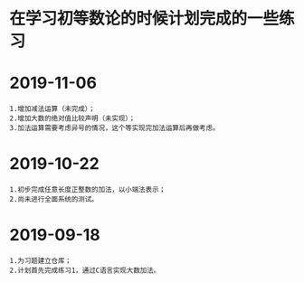 # 在学习初等数论的时候计划完成的一些练习

# 2019-11-06
	1.增加减法运算（未完成）；
	2.增加大数的绝对值比较声明（未实现）；
	3.加法运算需要考虑异号的情况，这个等实现完加法运算后再做考虑。

# 2019-10-22
	1.初步完成任意长度正整数的加法，以小端法表示；
	2.尚未进行全面系统的测试。
	
# 2019-09-18  
	1.为习题建立仓库；
	2.计划首先完成练习1，通过C语言实现大数加法。

